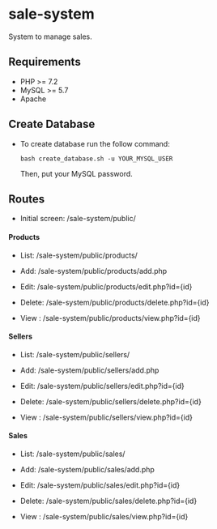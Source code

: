 # sale-system

System to manage sales.

## Requirements

- PHP >= 7.2
- MySQL >= 5.7
- Apache

## Create Database

- To create database run the follow command:
    ```
    bash create_database.sh -u YOUR_MYSQL_USER
    ```
    Then, put your MySQL password.

## Routes

- Initial screen: /sale-system/public/

#### Products

- List: /sale-system/public/products/

- Add: /sale-system/public/products/add.php

- Edit: /sale-system/public/products/edit.php?id={id}

- Delete: /sale-system/public/products/delete.php?id={id}

- View : /sale-system/public/products/view.php?id={id}

#### Sellers

- List: /sale-system/public/sellers/

- Add: /sale-system/public/sellers/add.php

- Edit: /sale-system/public/sellers/edit.php?id={id}

- Delete: /sale-system/public/sellers/delete.php?id={id}

- View : /sale-system/public/sellers/view.php?id={id}

#### Sales

- List: /sale-system/public/sales/

- Add: /sale-system/public/sales/add.php

- Edit: /sale-system/public/sales/edit.php?id={id}

- Delete: /sale-system/public/sales/delete.php?id={id}

- View : /sale-system/public/sales/view.php?id={id}